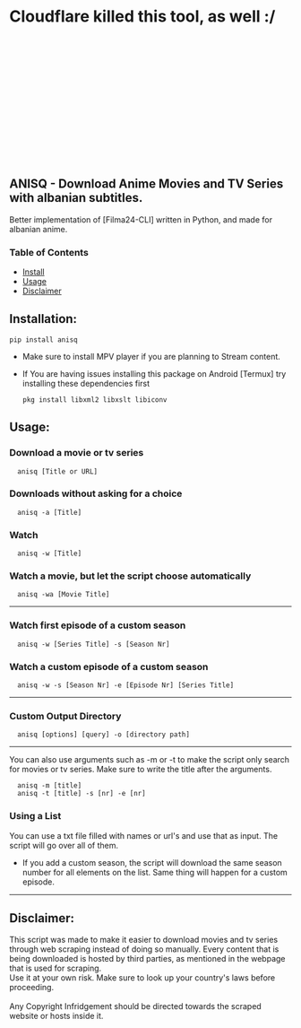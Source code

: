 # Cloudflare killed this tool, as well :/

<br>

<br>

<br>

<br>

<br>

<br>

<br>

<br>

<br>

<br>

<br>

<br>

<br>

## **ANISQ** - Download Anime Movies and TV Series with albanian subtitles.

Better implementation of [Filma24-CLI] written in Python, and made for albanian anime.

### Table of Contents

- [Install](#Installation)
- [Usage](#Usage)
- [Disclaimer](#Disclaimer)

## Installation: <a name="Installation"></a>

`pip install anisq`

- Make sure to install MPV player if you are planning to Stream content.
- If You are having issues installing this package on Android [Termux] try installing these dependencies first

      pkg install libxml2 libxslt libiconv

## Usage: <a name="Usage"></a>

### Download a movie or tv series

      anisq [Title or URL]

### Downloads without asking for a choice

      anisq -a [Title]

### Watch

      anisq -w [Title]

### Watch a movie, but let the script choose automatically

      anisq -wa [Movie Title]

---

### Watch first episode of a custom season

      anisq -w [Series Title] -s [Season Nr]

### Watch a custom episode of a custom season

      anisq -w -s [Season Nr] -e [Episode Nr] [Series Title]

---

### Custom Output Directory

      anisq [options] [query] -o [directory path]

---

You can also use arguments such as -m or -t to make the script only search for movies or tv series. Make sure to write the title after the arguments.

      anisq -m [title]
      anisq -t [title] -s [nr] -e [nr]

### Using a List

You can use a txt file filled with names or url's and use that as input. The script will go over all of them.

- If you add a custom season, the script will download the same season number for all elements on the list. Same thing will happen for a custom episode.

---

## Disclaimer: <a name="Disclaimer"></a>

This script was made to make it easier to download movies and tv series through web scraping instead of doing so manually. Every content that is being downloaded is hosted by third parties, as mentioned in the webpage that is used for scraping. <br>
Use it at your own risk. Make sure to look up your country's laws before proceeding. <br>
<br>
Any Copyright Infridgement should be directed towards the scraped website or hosts inside it.
